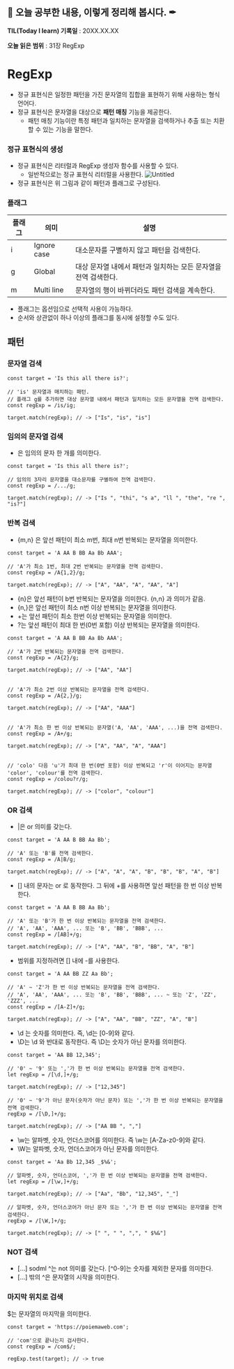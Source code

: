 ## 📕 오늘 공부한 내용, 이렇게 정리해 봅시다. ✒

**TIL(Today I learn) 기록일** : 20XX.XX.XX

**오늘 읽은 범위** : 31장 RegExp

# RegExp
- 정규 표현식은 일정한 패턴을 가진 문자열의 집합을 표현하기 위해 사용하는 형식 언어다.
- 정규 표현식은 문자열을 대상으로 __패턴 매칭__ 기능을 제공한다.
  - 패턴 매칭 기능이란 특정 패턴과 일치하는 문자열을 검색하거나 추출 또는 치환할 수 있는 기능을 말한다.

### 정규 표현식의 생성
- 정규 표현식은 리터럴과 RegExp 생성자 함수를 사용할 수 있다.
  - 일반적으로는 정규 표현식 리터럴을 사용한다.
![Untitled](https://poiemaweb.com/img/regular_expression.png)
- 정규 표현식은 위 그림과 같이 패턴과 플래그로 구성된다.

### 플래그
| 플래그 | 의미 | 설명 |
| --- | --- | --- |
| i | Ignore case | 대소문자를 구별하지 않고 패턴을 검색한다. |
| g | Global | 대상 문자열 내에서 패턴과 일치하는 모든 문자열을 전역 검색한다. |
| m | Multi line | 문자열의 행이 바뀌더라도 패턴 검색을 계속한다. |
- 플래그는 옵션임으로 선택적 사용이 가능하다. 
- 순서와 상관없이 하나 이상의 플래그를 동시에 설정할 수도 있다.

## 패턴
### 문자열 검색
```
const target = 'Is this all there is?';

// 'is' 문자열과 매치하는 패턴.
// 플래그 g를 추가하면 대상 문자열 내에서 패턴과 일치하는 모든 문자열을 전역 검색한다.
const regExp = /is/ig;

target.match(regExp); // -> ["Is", "is", "is"]
```

### 임의의 문자열 검색   
- 은 임의의 문자 한 개를 의미한다.
```
const target = 'Is this all there is?';

// 임의의 3자리 문자열을 대소문자를 구별하여 전역 검색한다.
const regExp = /.../g;

target.match(regExp); // -> ["Is ", "thi", "s a", "ll ", "the", "re ", "is?"]
```

### 반복 검색
- {m,n} 은 앞선 패턴이 최소 m번, 최대 n번 반복되는 문자열을 의미한다.
```
const target = 'A AA B BB Aa Bb AAA';

// 'A'가 최소 1번, 최대 2번 반복되는 문자열을 전역 검색한다.
const regExp = /A{1,2}/g;

target.match(regExp); // -> ["A", "AA", "A", "AA", "A"]
```
- {n}은 앞선 패턴이 b번 반복되는 문자열을 의미한다. {n,n} 과 의미가 같음.
- {n,}은 앞선 패턴이 최소 n번 이상 반복되는 문자열을 의미한다.
- +는 앞선 패턴이 최소 한번 이상 반복되는 문자열을 의미한다.
- ?는 앞선 패턴이 최대 한 번(0번 포함) 이상 반복되는 문자열을 의미한다.
```
const target = 'A AA B BB Aa Bb AAA';

// 'A'가 2번 반복되는 문자열을 전역 검색한다.
const regExp = /A{2}/g;

target.match(regExp); // -> ["AA", "AA"]


// 'A'가 최소 2번 이상 반복되는 문자열을 전역 검색한다.
const regExp = /A{2,}/g;

target.match(regExp); // -> ["AA", "AAA"]


// 'A'가 최소 한 번 이상 반복되는 문자열('A, 'AA', 'AAA', ...)을 전역 검색한다.
const regExp = /A+/g;

target.match(regExp); // -> ["A", "AA", "A", "AAA"]


// 'colo' 다음 'u'가 최대 한 번(0번 포함) 이상 반복되고 'r'이 이어지는 문자열 'color', 'colour'를 전역 검색한다.
const regExp = /colou?r/g;

target.match(regExp); // -> ["color", "colour"]
```

### OR 검색
- |은 or 의미를 갖는다.
```
const target = 'A AA B BB Aa Bb';

// 'A' 또는 'B'를 전역 검색한다.
const regExp = /A|B/g;

target.match(regExp); // -> ["A", "A", "A", "B", "B", "B", "A", "B"]
```

- [] 내의 문자는 or 로 동작한다. 그 뒤에 +를 사용하면 앞선 패턴을 한 번 이상 반복한다.
```
const target = 'A AA B BB Aa Bb';

// 'A' 또는 'B'가 한 번 이상 반복되는 문자열을 전역 검색한다.
// 'A', 'AA', 'AAA', ... 또는 'B', 'BB', 'BBB', ...
const regExp = /[AB]+/g;

target.match(regExp); // -> ["A", "AA", "B", "BB", "A", "B"]
```

- 범위를 지정하려면 [] 내에 -를 사용한다.
```
const target = 'A AA BB ZZ Aa Bb';

// 'A' ~ 'Z'가 한 번 이상 반복되는 문자열을 전역 검색한다.
// 'A', 'AA', 'AAA', ... 또는 'B', 'BB', 'BBB', ... ~ 또는 'Z', 'ZZ', 'ZZZ', ...
const regExp = /[A-Z]+/g;

target.match(regExp); // -> ["A", "AA", "BB", "ZZ", "A", "B"]
```

- \d 는 숫자를 의미한다. 즉, \d는 [0-9]와 같다.
- \D는 \d 와 반대로 동작한다. 즉 \D는 숫자가 아닌 문자를 의미한다.
```
const target = 'AA BB 12,345';

// '0' ~ '9' 또는 ','가 한 번 이상 반복되는 문자열을 전역 검색한다.
let regExp = /[\d,]+/g;

target.match(regExp); // -> ["12,345"]

// '0' ~ '9'가 아닌 문자(숫자가 아닌 문자) 또는 ','가 한 번 이상 반복되는 문자열을 전역 검색한다.
regExp = /[\D,]+/g;

target.match(regExp); // -> ["AA BB ", ","]
```

- \w는 알파벳, 숫자, 언더스코어를 의미한다. 즉 \w는 [A-Za-z0-9]와 같다.
- \W는 알파벳, 숫자, 언더스코어가 아닌 문자를 의미한다.

```
const target = 'Aa Bb 12,345 _$%&';

// 알파벳, 숫자, 언더스코어, ','가 한 번 이상 반복되는 문자열을 전역 검색한다.
let regExp = /[\w,]+/g;

target.match(regExp); // -> ["Aa", "Bb", "12,345", "_"]

// 알파벳, 숫자, 언더스코어가 아닌 문자 또는 ','가 한 번 이상 반복되는 문자열을 전역 검색한다.
regExp = /[\W,]+/g;

target.match(regExp); // -> [" ", " ", ",", " $%&"]
```

### NOT 검색
- [...] sodml ^는 not 의미를 갖는다. [^0-9]는 숫자를 제외한 문자를 의미한다.
- [...] 밖의 ^은 문자열의 시작을 의미한다.

### 마지막 위치로 검색
$는 문자열의 마지막을 의미한다.
```
const target = 'https://poiemaweb.com';

// 'com'으로 끝나는지 검사한다.
const regExp = /com$/;

regExp.test(target); // -> true
```

